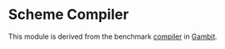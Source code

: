 # Scheme Compiler

This module is derived from the benchmark [compiler](https://github.com/gambit/gambit/tree/master/bench/src/compiler.scm)
in [Gambit](https://github.com/gambit/gambit).
